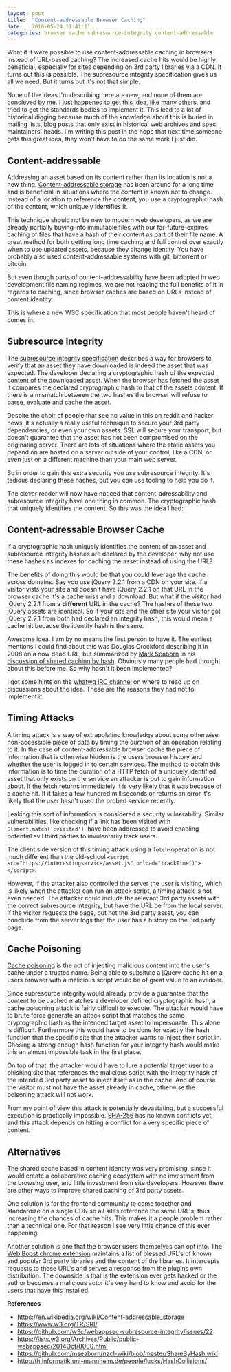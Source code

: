 ```yaml
---
layout: post
title:  "Content-addressable Browser Caching"
date:   2016-05-24 17:41:11
categories: browser cache subresource-integrity content-addressable
---
```


What if it were possible to use content-addressable caching in browsers instead of URL-based caching? The increased cache hits would be highly beneficial, especially for sites depending on 3rd party libraries via a CDN. It turns out this **is** possible. The subresource integrity specification gives us all we need. But it turns out it's not that simple.

None of the ideas I'm describing here are new, and none of them are concieved by me. I just happened to get this idea, like many others, and tried to get the standards bodies to implement it. This lead to a lot of historical digging because much of the knowledge about this is buried in mailing lists, blog posts that only exist in historical web archives and spec maintainers' heads. I'm writing this post in the hope that next time someone gets this great idea, they won't have to do the same work I just did.


## Content-addressable

Addressing an asset based on its content rather than its location is not a new thing. [Content-addressable storage](https://en.wikipedia.org/wiki/Content-addressable_storage) has been around for a long time and is beneficial in situations where the content is known not to change. Instead of a location to reference the content, you use a cryptographic hash of the content, which uniquely identifies it.

This technique should not be new to modern web developers, as we are already partially buying into immutable files with our far-future-expires caching of files that have a hash of their content as part of their file name. A great method for both getting long time caching and full control over exactly when to use updated assets, because they change identity. You have probably also used content-addressable systems with git, bittorrent or bitcoin.

But even though parts of content-addressability have been adopted in web development file naming regimes, we are not reaping the full benefits of it in regards to caching, since browser caches are based on URLs instead of content identity.

This is where a new W3C specification that most people haven't heard of comes in.

## Subresource Integrity

The [subresource integrity specification](https://www.w3.org/TR/SRI/) describes a way for browsers to verify that an asset they have downloaded is indeed the asset that was expected. The developer declaring a cryptographic hash of the expected content of the downloaded asset. When the browser has fetched the asset it compares the declared cryptographic hash to that of the assets content. If there is a mismatch between the two hashes the browser will refuse to parse, evaluate and cache the asset.

Despite the choir of people that see no value in this on reddit and hacker news, it's actually a really useful technique to secure your 3rd party dependencies, or even your own assets. SSL will secure your transport, but doesn't guarantee that the asset has not been compromised on the originating server. There are lots of situations where the static assets you depend on are hosted on a server outside of your control, like a CDN, or even just on a different machine than your main web server.

So in order to gain this extra security you use subresource integrity. It's tedious declaring these hashes, but you can use tooling to help you do it.

The clever reader will now have noticed that content-adressability and subresource integrity have one thing in common. The cryptographic hash that uniquely identifies the content. So this was the idea I had:

## Content-adressable Browser Cache

If a cryptographic hash uniquely identifies the content of an asset and subresource integrity hashes are declared by the developer, why not use these hashes as indexes for caching the asset instead of using the URL?

The benefits of doing this would be that you could leverage the cache across domains. Say you use jQuery 2.2.1 from a CDN on your site. If a visitor vists your site and doesn't have jQuery 2.2.1 on that URL in the browser cache it's a cache miss and a download. But what if the visitor had jQuery 2.2.1 from a **different** URL in the cache? The hashes of these two jQuery assets are identical. So if your site and the other site your visitor got jQuery 2.2.1 from both had declared an integrity hash, this would mean a cache hit because the identity hash is the same.

Awesome idea. I am by no means the first person to have it. The earliest mentions I could find about this was Douglas Crockford describing it in 2008 on a now dead URL, but summarized by [Mark Seaborn](https://github.com/mseaborn) in his [discussion of shared caching by hash](https://github.com/mseaborn/nacl-wiki/blob/master/ShareByHash.wiki#proposed-scheme). Obviously many people had thought about this before me. So why hasn't it been implemented?

I got some hints on the [whatwg IRC channel](https://wiki.whatwg.org/wiki/IRC) on where to read up on discussions about the idea. These are the reasons they had not to implement it:

## Timing Attacks

A timing attack is a way of extrapolating knowledge about some otherwise non-accessible piece of data by timing the duration of an operation relating to it. In the case of content-addressable browser cache the piece of information that is otherwise hidden is the users browser history and whether the user is logged in to certain services. The method to obtain this information is to time the duration of a HTTP fetch of a uniquely identified asset that only exists on the service an attacker is out to gain information about. If the fetch returns immediately it is very likely that it was because of a cache hit. If it takes a few hundred milliseconds or returns an error it's likely that the user hasn't used the probed service recently.

Leaking this sort of information is considered a security vulnerability. Similar vulnerabilities, like checking if a link has been visited with `Element.match(':visited')`, have been addressed to avoid enabling potential evil third parties to invulentarily track users.

The client side version of this timing attack using a `fetch`-operation is not much different than the old-school `<script src="https://interestingservice/asset.js" onload="trackTime()"></script>`.

However, if the attacker also controlled the server the user is visiting, which is likely when the attacker can run an attack script, a timing attack is not even needed. The attacker could include the relevant 3rd party assets with the correct subresource integrity, but have the URL be from the local server. If the visitor requests the page, but not the 3rd party asset, you can conclude from the server logs that the user has a history on the 3rd party page.

## Cache Poisoning

[Cache poisoning](http://th.informatik.uni-mannheim.de/people/lucks/HashCollisions/) is the act of injecting malicious content into the user's cache under a trusted name. Being able to subsitute a jQuery cache hit on a users browser with a malicious script would be of great value to an evildoer.

Since subresource integrity would already provide a guarantee that the content to be cached matches a developer defined cryptographic hash, a cache poisoning attack is fairly difficult to execute. The attacker would have to brute force generate an attack script that matches the same cryptographic hash as the intended target asset to impersonate. This alone is difficult. Furthermore this would have to be done for exactly the hash function that the specific site that the attacker wants to inject their script in. Chosing a strong enough hash function for your integrity hash would make this an almost impossible task in the first place.

On top of that, the attacker would have to lure a potential target user to a phishing site that references the malicious script with the integrity hash of the intended 3rd party asset to inject itself as in the cache. And of course the visitor must not have the asset already in cache, otherwise the poisoning attack will not work.

From my point of view this attack is potentially devastating, but a successful execution is practically impossible. [SHA-256](https://en.wikipedia.org/wiki/SHA-2) has no known conflicts yet, and this attack depends on hitting a conflict for a very specific piece of content.

## Alternatives

The shared cache based in content identity was very promising, since it would create a collaborative caching ecosystem with no investment from the browsing user, and little investment from site developers. However there are other ways to improve shared caching of 3rd party assets.

One solution is for the frontend community to come together and standardize on a single CDN so all sites reference the same URL's, thus increasing the chances of cache hits. This makes it a people problem rather than a technical one. For that reason I see very little chance of this ever happening.

Another solution is one that the browser users themselves can opt into. The [Web Boost chrome extension](https://chrome.google.com/webstore/detail/web-boost-wait-less-brows/ahbkhnpmoamidjgbneafjipbmdfpefad) maintains a list of blessed URL's of known and popular 3rd party libraries and the content of the libraries. It intercepts requests to these URL's and serves a response from the plugins own distribution. The downside is that is the extension ever gets hacked or the author becomes a malicious actor it's very hard to know and avoid for the users that have this installed.


**References**

- https://en.wikipedia.org/wiki/Content-addressable_storage
- https://www.w3.org/TR/SRI/
- https://github.com/w3c/webappsec-subresource-integrity/issues/22
- https://lists.w3.org/Archives/Public/public-webappsec/2014Oct/0000.html
- https://github.com/mseaborn/nacl-wiki/blob/master/ShareByHash.wiki
- http://th.informatik.uni-mannheim.de/people/lucks/HashCollisions/
